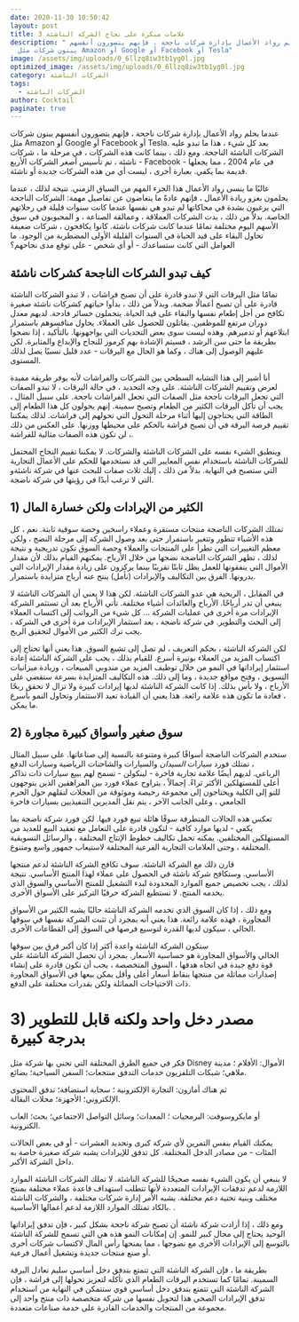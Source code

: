 ```yaml
---
date: 2020-11-30 10:50:42
layout: post
title: 3 علامات مبكرة على نجاح الشركة الناشئة
description: " عندما يحلم رواد الأعمال بإدارة شركات ناجحة ، فإنهم يتصورون أنفسهم
  يبنون شركات مثل Amazon أو Google أو Facebook أو Tesla"
image: /assets/img/uploads/0_6llzq8iw3tb1yg0l.jpg
optimized_image: /assets/img/uploads/0_6llzq8iw3tb1yg0l.jpg
category: الشركات الناشئة
tags:
  - الشركات الناشئة
author: Cocktail
paginate: true
---
```

عندما يحلم رواد الأعمال بإدارة شركات ناجحة ، فإنهم يتصورون أنفسهم يبنون شركات مثل Amazon أو Google أو Facebook أو Tesla. بعد كل شيء ، هذا ما تبدو عليه الشركات الناشئة الناجحة. ومع ذلك ، بينما كانت هذه الشركات ، في مرحلة ما ، شركات ناشئة ، تم تأسيس أصغر الشركات الأربع - Facebook - في عام 2004 ، مما يجعلها قديمة بما يكفي. بعبارة أخرى ، ليست أي من هذه الشركات جديدة أو ناشئة.

غالبًا ما ينسى رواد الأعمال هذا الجزء المهم من السياق الزمني. نتيجة لذلك ، عندما يحلمون بغزو ريادة الأعمال ، فإنهم عادةً ما يتغاضون عن تفاصيل مهمة: الشركات الناجحة التي يرغبون بشدة في محاكاتها لم تبدو هي نفسها عندما كانت سنوات قليلة في رحلاتهم الخاصة. بدلاً من ذلك ، بدت الشركات العملاقة ، وعمالقة الصناعة ، و المحبوبون في سوق الأسهم اليوم مختلفة تمامًا عندما كانت شركات ناشئة. كانوا يكافحون ، شركات ضعيفة تحاول البقاء على قيد الحياة في السنوات القليلة الأولى المضطربة من الوجود. ما العوامل التي كانت ستساعدك - أو أي شخص - على توقع مدى نجاحهم؟

## كيف تبدو الشركات الناجحة كشركات ناشئة

تمامًا مثل اليرقات التي لا تبدو قادرة على أن تصبح فراشات ، لا تبدو الشركات الناشئة قادرة على أن تصبح أعمالًا ضخمة. وبدلاً من ذلك ، بدأوا حياتهم كشركات ناشئة صغيرة تكافح من أجل إطعام نفسها والبقاء على قيد الحياة. يتحملون خسائر فادحة. لديهم معدل دوران مرتفع للموظفين. يقاتلون للحصول على العملاء. يحاول منافسوهم باستمرار ابتلاعهم أو تدميرهم. وهذه ليست سوى بعض التحديات التي يواجهونها. بالتأكيد ، إذا نضجوا بطريقة ما حتى سن الرشد ، فسيتم الإشادة بهم كرموز للنجاح والإبداع والمثابرة. لكن عليهم الوصول إلى هناك ، وكما هو الحال مع اليرقات - عدد قليل نسبيًا يصل لذلك المستوى.

أنا أشير إلى هذا التشابه السطحي بين الشركات والفراشات لأنه يوفر طريقة مفيدة لعرض وتقييم الشركات الناشئة. على وجه التحديد ، في حالة اليرقات ، لا تبدو الصفات التي تجعل اليرقات ناجحة مثل الصفات التي تجعل الفراشات ناجحة. على سبيل المثال ، يجب أن تأكل اليرقات الكثير من الطعام وتصبح سمينة. إنهم يحولون كل هذا الطعام إلى الطاقة التي يحتاجون إليها أثناء مرحلة التحول التي تحولهم إلى فراشات. لذلك يمكننا تقييم فرصة اليرقة في أن تصبح فراشة بالحكم على محيطها ووزنها. على العكس من ذلك ، لن تكون هذه الصفات مثالية للفراشة.

وينطبق الشيء نفسه على الشركات الناشئة والشركات. لا يمكننا تقييم النجاح المحتمل للشركات الناشئة باستخدام نفس المعايير التي قد نستخدمها للحكم على الأعمال التجارية التي ستصبح في النهاية. بدلاً من ذلك ، إليك ثلاث صفات للبحث عنها في شركة ناشئةو  التي لا ترغب أبدًا في رؤيتها في شركة ناضجة.

## 1) الكثير من الإيرادات ولكن خسارة المال

تمتلك الشركات الناضجة منتجات مستقرة وعملاء راسخين وحصة سوقية ثابتة. نعم ، كل هذه الأشياء تتطور وتتغير باستمرار حتى بعد وصول الشركة إلى مرحلة النضج ، ولكن معظم التغييرات التي تطرأ على المنتجات والعملاء وحصة السوق تكون تدريجية و نتيجة لذلك ، تظهر الشركات الناضجة نضجها من خلال الأرباح. يمكنهم القيام بذلك لأن مقدار الأموال التي ينفقونها للعمل يظل ثابتًا تقريبًا بينما يركزون على زيادة مقدار الإيرادات التي يدرونها. الفرق بين التكاليف والإيرادات (نأمل) ينتج عنه أرباح متزايدة باستمرار.

في المقابل ، الربحية هي عدو الشركات الناشئة. لكن هذا لا يعني أن الشركات الناشئة لا ينبغي أن تدر أرباحًا. الأرباح والعائدات أشياء مختلفة. تأتي الأرباح بعد أن تستثمر الشركة الإيرادات مرة أخرى في عمليات الشركة ... كل شيء من الرواتب إلى اكتساب العملاء إلى البحث والتطوير. في شركة ناضجة ، بعد استثمار الإيرادات مرة أخرى في الشركة ، يجب ترك الكثير من الأموال لتحقيق الربح.

لكن الشركة الناشئة ، بحكم التعريف ، لم تصل إلى تشبع السوق. هذا يعني أنها تحتاج إلى اكتساب المزيد من العملاء بوتيرة أسرع. للقيام بذلك ، يجب على الشركة الناشئة إعادة استثمار إيراداتها في النمو من خلال توظيف المزيد من مندوبي المبيعات ، وزيادة ميزانيات التسويق ، وفتح مواقع جديدة ، وما إلى ذلك. هذه التكاليف المتزايدة بسرعة ستقضي على الأرباح ، ولا بأس بذلك. إذا كانت الشركة الناشئة لديها إيرادات كبيرة ولا تزال لا تحقق ربحًا ، فعادة ما تكون هذه علامة رائعة. هذا يعني أن القيادة تعيد الاستثمار وتحاول النمو بأسرع ما يمكن.

## 2) سوق صغير وأسواق كبيرة مجاورة

ستخدم الشركات الناضجة أسواقًا كبيرة ومتنوعة بالنسبة إلى صناعاتها. على سبيل المثال ، تمتلك فورد سيارات *السيدان* والسيارات والشاحنات الرياضية وسيارات الدفع الرباعي. لديهم أيضًا علامة تجارية فاخرة - لينكولن - تسمح لهم ببيع سيارات ذات تذاكر أعلى للمستهلكين الأكثر ثراءً. إجمالاً ، يتراوح عملاء فورد بين المراهقين الذين يتوجهون للتو إلى الكلية ويحتاجون إلى مجموعة رخيصة وموثوقة من العجلات لنقلهم حول الحرم الجامعي ، وعلى الجانب الآخر ، يتم نقل المديرين التنفيذيين بسيارات فاخرة 

تعكس هذه الحالات المتطرفة سوقًا هائلة تبيع فورد فيها. لكن فورد شركة ناضجة بما يكفي - لديها موارد كافية - لتكون قادرة على التعامل مع تعقيد البيع للعديد من المستهلكين المختلفين. يمكنه تحمل تكاليف خطوط الإنتاج المختلفة ، والرسائل التسويقية المختلفة ، وحتى العلامات التجارية الفرعية المختلفة لاستيعاب جمهور واسع ومتنوع.

قارن ذلك مع الشركة الناشئة. سوف تكافح الشركة الناشئة لدعم منتجها الأساسي. وستكافح شركة ناشئة في الحصول على عملاء لهذا المنتج الأساسي. نتيجة لذلك ، يجب تخصيص جميع الموارد المحدودة لبدء التشغيل للمنتج الأساسي والسوق الذي يخدمه المنتج. لا تستطيع الشركة حرفيًا التركيز على الأسواق الأخرى.  

ومع ذلك ، إذا كان السوق الذي تخدمه الشركة الناشئة حاليًا يشبه الكثير من الأسواق المجاورة ، فهذه علامة رائعة. هذا يعني أنه بمجرد أن تثبت الشركة نفسها في سوقها الحالي ، سيكون لديها القدرة لتوسيع فرصها في السوق إلى القطاعات الأخرى.

ستكون الشركة الناشئة واعدة أكثر إذا كان أكبر فرق بين سوقها الحالي والأسواق المجاورة هو حساسية الأسعار. بمجرد أن تحصل الشركة الناشئة على قوة دفع جيدة في اتجاه هدفها ، السوق المتخصصة ، يجب أن تكون قادرة على إنشاء إصدارات مماثلة من منتجها بنقاط أسعار أعلى وأقل يمكن بيعها في الأسواق المجاورة ذات الاحتياجات المماثلة ولكن بقدرات مختلفة على الدفع.

# 3) مصدر دخل واحد ولكنه قابل للتطوير بدرجة كبيرة

فكر في جميع الطرق المختلفة التي تجني بها شركة مثل Disney الأموال: الأفلام ؛ مدينة ملاهي؛ شبكات التلفزيون خدمات التدفق منتجعات؛ السفن السياحية؛ بضائع.

ثم هناك أمازون: التجارة الإلكترونية ؛ سحابة استضافة؛ تدفق المحتوى الإلكتروني؛ الأجهزة؛ محلات البقالة.

أو مايكروسوفت: البرمجيات ؛ المعدات؛ وسائل التواصل الاجتماعي؛ بحث؛ العاب الكترونية.

يمكنك القيام بنفس التمرين لأي شركة كبرى وتحديد العشرات - أو في بعض الحالات المئات - من مصادر الدخل المختلفة. كل تدفق للإيرادات يشبه شركة صغيرة خاصة به داخل الشركة الأكبر.

لا ينبغي أن يكون الشيء نفسه صحيحًا للشركة الناشئة. لا تملك الشركات الناشئة الموارد اللازمة لدعم تدفقات الإيرادات المتعددة لأنها تتطلب استهداف قاعدة عملاء مختلفة بمنتج مختلف وبنية تحتية دعم مختلفة. يشبه الأمر إدارة شركات مختلفة ، والشركات الناشئة بالكاد تمتلك الموارد اللازمة لدعم أعمالها الأساسية. .

ومع ذلك ، إذا أرادت شركة ناشئة أن تصبح شركة ناجحة بشكل كبير ، فإن تدفق إيراداتها الوحيد يحتاج إلى مجال كبير للنمو. إن إمكانات النمو هذه هي التي تسمح للشركة الناشئة بالتوسع إلى الإيرادات الأخرى مع نضوجها ، مما يمنحها رأس المال لاكتساب شركات أخرى أو صنع منتجات جديدة وتشغيل أعمال فرعية.

بطريقة ما ، فإن الشركة الناشئة التي تتمتع بتدفق دخل أساسي سليم تعادل اليرقة السمينة. تمامًا كما تستخدم اليرقات الطعام الذي تأكله لتعزيز تحولها إلى فراشة ، فإن الشركة الناشئة التي تتمتع بتدفق دخل أساسي قوي ستتمكن في النهاية من استخدام تدفق الإيرادات الصحي هذا لتحويل نفسها من شركة متخصصة ذات منتج واحد إلى مجموعة من المنتجات والخدمات القادرة على خدمة صناعات متعددة.